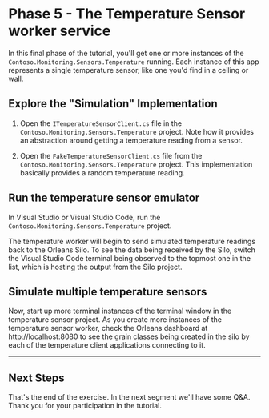 # Phase 5 - The Temperature Sensor worker service 

In this final phase of the tutorial, you'll get one or more instances of the `Contoso.Monitoring.Sensors.Temperature` running. Each instance of this app represents a single temperature sensor, like one you'd find in a ceiling or wall.

## Explore the "Simulation" Implementation

1. Open the `ITemperatureSensorClient.cs` file in the `Contoso.Monitoring.Sensors.Temperature` project. Note how it provides an abstraction around getting a temperature reading from a sensor.

1. Open the `FakeTemperatureSensorClient.cs` file from the `Contoso.Monitoring.Sensors.Temperature` project. This implementation basically provides a random temperature reading.

## Run the temperature sensor emulator

In Visual Studio or Visual Studio Code, run the `Contoso.Monitoring.Sensors.Temperature` project. 

The temperature worker will begin to send simulated temperature readings back to the Orleans Silo. To see the data being received by the Silo, switch the Visual Studio Code terminal being observed to the topmost one in the list, which is hosting the output from the Silo project. 

## Simulate multiple temperature sensors

Now, start up more terminal instances of the terminal window in the temperature sensor project. As you create more instances of the temperature sensor worker, check the Orleans dashboard at http://localhost:8080 to see the grain classes being created in the silo by each of the temperature client applications connecting to it. 

---

## Next Steps

That's the end of the exercise. In the next segment we'll have some Q&A. Thank you for your participation in the tutorial. 
